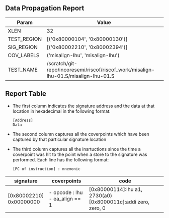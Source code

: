 
## Data Propagation Report

| Param       | Value    |
|-------------|----------|
| XLEN        | 32      |
| TEST_REGION | [('0x80000104', '0x80000130')]      |
| SIG_REGION  | [('0x80002210', '0x80002394')]      |
| COV_LABELS  | ('misalign-lhu', 'misalign-lhu')      |
| TEST_NAME   | /scratch/git-repo/incoresemi/riscof/riscof_work/misalign-lhu-01.S/misalign-lhu-01.S    |

## Report Table

- The first column indicates the signature address and the data at that location in hexadecimal in the following format: 
  ```
  [Address]
  Data
  ```

- The second column captures all the coverpoints which have been captured by that particular signature location

- The third column captures all the insrtuctions since the time a coverpoint was
  hit to the point when a store to the signature was performed. Each line has
  the following format:
  ```
  [PC of instruction] : mnemonic
  ```

|        signature         |              coverpoints              |                                 code                                 |
|--------------------------|---------------------------------------|----------------------------------------------------------------------|
|[0x80002210]<br>0x00000000|- opcode : lhu<br> - ea_align == 1<br> |[0x80000114]:lhu a1, 2730(a0)<br> [0x8000011c]:addi zero, zero, 0<br> |
